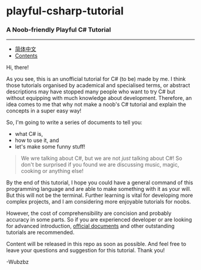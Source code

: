 # playful-csharp-tutorial
### A Noob-friendly Playful C# Tutorial
<hr>

- [简体中文](/zh-README.md) 
- [Contents](/Contents.md)

Hi, there!

As you see, this is an unofficial tutorial for C# (to be) made by me. I think those tutorials organised by academical and specialised terms, or abstract descriptions may have stopped many people who want to try C# but without equipping with much knowledge about development. Therefore, an idea comes to me that why not make a noob's C# tutorial and explain the concepts in a super easy way!

So, I'm going to write a series of documents to tell you:

+ what C# is,
+ how to use it, and
+ let's make some funny stuff!

> We wre talking about C#, but we are not *just* talking about C#! So don't be surprised if you found we are discussing music, magic, cooking or anything else!

By the end of this tutorial, I hope you could have a general command of this programming language and are able to make something with it as your will. But this will not be the terminal. Further learning is vital for developing more complex projects, and I am considering more enjoyable tutorials for noobs.

However, the cost of comprehensibility are concision and probably accuracy in some parts. So if you are experienced developer or are looking for advanced introduction, [official documents](https://learn.microsoft.com/en-us/dotnet/csharp/) and other outstanding tutorials are recommended.

Content will be released in this repo as soon as possible. And feel free to leave your questions and suggestion for this tutorial. Thank you!

-Wubzbz
